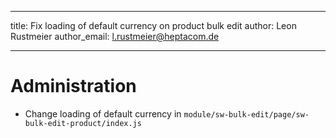 ---
title: Fix loading of default currency on product bulk edit
author: Leon Rustmeier
author_email: l.rustmeier@heptacom.de
___
# Administration
* Change loading of default currency in `module/sw-bulk-edit/page/sw-bulk-edit-product/index.js`
